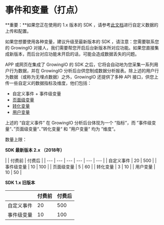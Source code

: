 # 事件和变量（打点）

**重要：**如果您正在使用的 1.x 版本的 SDK ，请参考[此文档](https://docs.growingio.com/SDK/zidingyi_config_1.x/%E8%87%AA%E5%AE%9A%E4%B9%89%E6%95%B0%E6%8D%AE%E7%9A%84%E4%B8%8A%E4%BC%A0%E4%B8%8E%E9%85%8D%E7%BD%AE1.x.html)进行自定义数据的上传和配置。

如果您想要使用各种变量，建议升级至最新版本的 SDK ，请注意：您需要联系您的 GrowingIO 对接人，我们需要帮您开启后台新版本所对应功能。如果您直接集成新版本，而后台对应功能未开启的话，可能会造成数据丢失的问题。

APP 或网页在集成了 GrowingIO 的 SDK 之后，它将会自动地为您采集一系列用户行为数据，并在 GrowingIO 分析后台供您制成数据分析报表。除上述的用户行为数据（或称为无埋点数据）之外，GrowingIO 还提供了多种 API 接口，供您上传一些自定义的数据指标及维度，他们包括：

* 自定义事件 + 事件级变量
* [页面级变量](https://docs.growingio.com/implementation/event-variable/custom-event/custom-variables-introduction/page-level-variable.html)
* [转化变量](https://docs.growingio.com/implementation/event-variable/custom-event/custom-variables-introduction/conversion-variable.html)
* [用户变量](https://docs.growingio.com/implementation/event-variable/custom-event/custom-variables-introduction/user-variable.html)

上述的 “自定义事件” 在 GrowingIO 分析后台体现为一个 “指标”，而 ”事件级变量“、”页面级变量“、”转化变量“ 和 ”用户变量“ 均为 ”维度“。

数量上限：

**SDK 最新版本 2.x （2018年）**

|  | 付费前 | 付费后 |
| --- | --- | --- | --- | --- | --- |
| 自定义事件 | 20 | 500 |
| 事件级变量 | 10 | 100 |
| 页面级变量 | 5 | 60 |
| 转化变量 | 3 | 10 |
| 用户变量 | 10 | 50 |

**SDK 1.x 旧版本**

|  | 付费前 | 付费后 |
| --- | --- | --- |
| 自定义事件 | 20 | 500 |
| 事件级变量 | 10 | 100 |

### 


